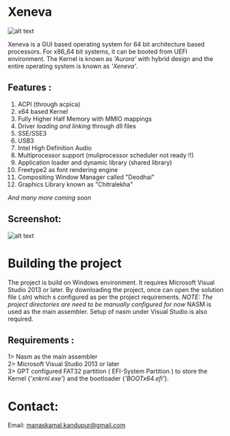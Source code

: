 # Xeneva

![alt text](https://github.com/manaskamal/XenevaOS/blob/master/XeLogo.jpg?raw=true)

Xeneva is a GUI based operating system for 64 bit architecture based processors. For x86_64
bit systems, it can be booted from UEFI environment. The Kernel is known as _'Aurora'_ 
with hybrid design and the entire operating system is known as _'Xeneva'_.

## __Features__ :
1. ACPI (through acpica)
2. x64 based Kernel
3. Fully Higher Half Memory with MMIO mappings
4. Driver _loading and linking_ through dll files
5. SSE/SSE3
6. USB3
7. Intel High Definition Audio
8. Multiprocessor support (muliprocessor scheduler not ready !!)
9. Application loader and dynamic library (shared library)
10. Freetype2 as font rendering engine
12. Compositing Window Manager called "Deodhai"
13. Graphics Library known as "Chitralekha"

_And many more coming soon_

## Screenshot:

![alt text](https://github.com/manaskamal/XenevaOS/blob/master/FirstLook.png?raw=true)

# Building the project

The project is build on Windows environment. It requires Microsoft 
Visual Studio 2013 or later.
By downloading the project, once can open the solution file (_.sln_) which
s configured as per the project requirements.
_NOTE: The project directories are need to be manually configured for now_
NASM is used as the main assembler. Setup of nasm under Visual Studio is
also required.

## __Requirements__ :
1> Nasm as the main assembler <br>
2> Microsoft Visual Studio 2013 or later <br>
3> GPT configured FAT32 partition ( EFI-System Partition ) to store 
   the Kernel {_'xnkrnl.exe'_} and the bootloader {_'BOOTx64.efi'_}.

# Contact:

Email: manaskamal.kandupur@gmail.com